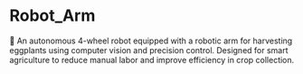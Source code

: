 # Robot_Arm
🤖 An autonomous 4-wheel robot equipped with a robotic arm for harvesting eggplants using computer vision and precision control. Designed for smart agriculture to reduce manual labor and improve efficiency in crop collection.
